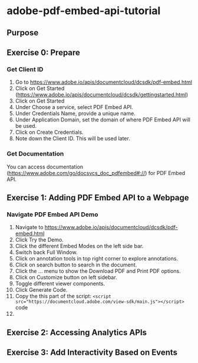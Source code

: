# adobe-pdf-embed-api-tutorial

## Purpose

## Exercise 0: Prepare

### Get Client ID
1. Go to https://www.adobe.io/apis/documentcloud/dcsdk/pdf-embed.html
2. Click on Get Started (https://www.adobe.io/apis/documentcloud/dcsdk/gettingstarted.html)
3. Click on Get Started
4. Under Choose a service, select PDF Embed API.
5. Under Credentials Name, provide a unique name.
6. Under Application Domain, set the domain of where PDF Embed API will be used.
7. Click on Create Credentials.
8. Note down the Client ID. This will be used later.

### Get Documentation
You can access documentation (https://www.adobe.com/go/docsvcs_doc_pdfembed#://) for PDF Embed API.
 
## Exercise 1: Adding PDF Embed API to a Webpage

### Navigate PDF Embed API Demo
1. Navigate to https://www.adobe.io/apis/documentcloud/dcsdk/pdf-embed.html
2. Click Try the Demo.
3. Click the different Embed Modes on the left side bar.
4. Switch back Full Window.
5. Click on annotation tools in top right corner to explore annotations.
6. Click on search button to search in the document.
7. Click the ... menu to show the Download PDF and Print PDF options.
8. Click on Customize button on left sidebar.
9. Toggle different viewer components.
10. Click Generate Code.
11. Copy the this part of the script: `<script src="https://documentcloud.adobe.com/view-sdk/main.js"></script>` code
12. 
## Exercise 2: Accessing Analytics APIs

## Exercise 3: Add Interactivity Based on Events